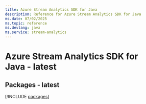 ```yaml
---
title: Azure Stream Analytics SDK for Java
description: Reference for Azure Stream Analytics SDK for Java
ms.date: 07/02/2025
ms.topic: reference
ms.devlang: java
ms.service: stream-analytics
---
```

# Azure Stream Analytics SDK for Java - latest
## Packages - latest
[!INCLUDE [packages](stream-analytics-index.md)]
